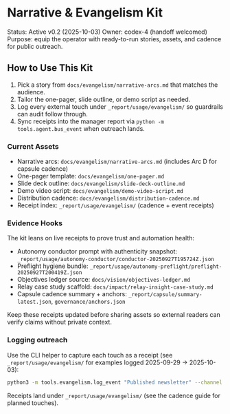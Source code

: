 # Narrative & Evangelism Kit

Status: Active v0.2 (2025-10-03)
Owner: codex-4 (handoff welcomed)
Purpose: equip the operator with ready-to-run stories, assets, and cadence for public outreach.

## How to Use This Kit
1. Pick a story from `docs/evangelism/narrative-arcs.md` that matches the audience.
2. Tailor the one-pager, slide outline, or demo script as needed.
3. Log every external touch under `_report/usage/evangelism/` so guardrails can audit follow through.
4. Sync receipts into the manager report via `python -m tools.agent.bus_event` when outreach lands.

### Current Assets
- Narrative arcs: `docs/evangelism/narrative-arcs.md` (includes Arc D for capsule cadence)
- One-pager template: `docs/evangelism/one-pager.md`
- Slide deck outline: `docs/evangelism/slide-deck-outline.md`
- Demo video script: `docs/evangelism/demo-video-script.md`
- Distribution cadence: `docs/evangelism/distribution-cadence.md`
- Receipt index: `_report/usage/evangelism/` (cadence + event receipts)

### Evidence Hooks
The kit leans on live receipts to prove trust and automation health:
- Autonomy conductor prompt with authenticity snapshot: `_report/usage/autonomy-conductor/conductor-20250927T195724Z.json`
- Preflight hygiene bundle: `_report/usage/autonomy-preflight/preflight-20250927T200419Z.json`
- Objectives ledger source: `docs/vision/objectives-ledger.md`
- Relay case study scaffold: `docs/impact/relay-insight-case-study.md`
- Capsule cadence summary + anchors: `_report/capsule/summary-latest.json`, `governance/anchors.json`

Keep these receipts updated before sharing assets so external readers can verify claims without private context.
### Logging outreach
Use the CLI helper to capture each touch as a receipt (see `_report/usage/evangelism/` for examples logged 2025-09-29 → 2025-10-03):

```bash
python3 -m tools.evangelism.log_event "Published newsletter" --channel newsletter --arc "Arc B" --asset docs/evangelism/one-pager.md --status published --link https://example.com/post
```

Receipts land under `_report/usage/evangelism/` (see the cadence guide for planned touches).
